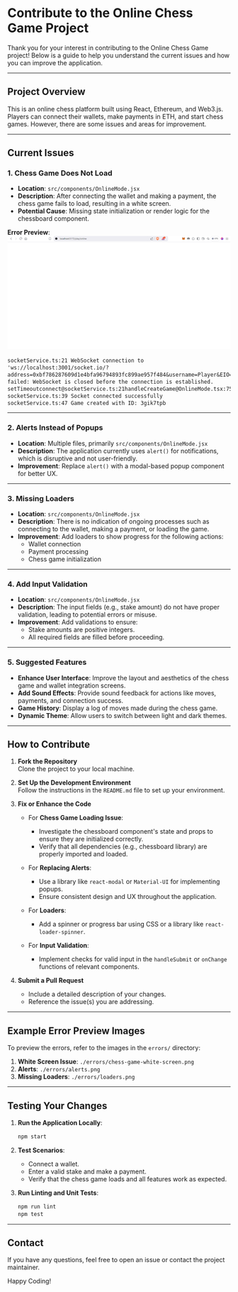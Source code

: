 
# Contribute to the Online Chess Game Project

Thank you for your interest in contributing to the Online Chess Game project! Below is a guide to help you understand the current issues and how you can improve the application.

---

## Project Overview
This is an online chess platform built using React, Ethereum, and Web3.js. Players can connect their wallets, make payments in ETH, and start chess games. However, there are some issues and areas for improvement.

---

## Current Issues
### 1. **Chess Game Does Not Load**
   - **Location**: `src/components/OnlineMode.jsx`
   - **Description**: After connecting the wallet and making a payment, the chess game fails to load, resulting in a white screen.
   - **Potential Cause**: Missing state initialization or render logic for the chessboard component.

   **Error Preview**:  
   ![Error Screenshot](./MockDown%20images/whitescreen.png)

   ```error
   socketService.ts:21 WebSocket connection to 'ws://localhost:3001/socket.io/?address=0xbf786287609d1e4bfa96794893fc899ae957f484&username=Player&EIO=4&transport=websocket' failed: WebSocket is closed before the connection is established.
   setTimeoutconnect@socketService.ts:21handleCreateGame@OnlineMode.tsx:75
   socketService.ts:39 Socket connected successfully
   socketService.ts:47 Game created with ID: 3gik7tpb
   ```
---

### 2. **Alerts Instead of Popups**
   - **Location**: Multiple files, primarily `src/components/OnlineMode.jsx`
   - **Description**: The application currently uses `alert()` for notifications, which is disruptive and not user-friendly.
   - **Improvement**: Replace `alert()` with a modal-based popup component for better UX.

---

### 3. **Missing Loaders**
   - **Location**: `src/components/OnlineMode.jsx`
   - **Description**: There is no indication of ongoing processes such as connecting to the wallet, making a payment, or loading the game.
   - **Improvement**: Add loaders to show progress for the following actions:
     - Wallet connection
     - Payment processing
     - Chess game initialization

---

### 4. **Add Input Validation**
   - **Location**: `src/components/OnlineMode.jsx`
   - **Description**: The input fields (e.g., stake amount) do not have proper validation, leading to potential errors or misuse.
   - **Improvement**: Add validations to ensure:
     - Stake amounts are positive integers.
     - All required fields are filled before proceeding.

---

### 5. **Suggested Features**
   - **Enhance User Interface**: Improve the layout and aesthetics of the chess game and wallet integration screens.
   - **Add Sound Effects**: Provide sound feedback for actions like moves, payments, and connection success.
   - **Game History**: Display a log of moves made during the chess game.
   - **Dynamic Theme**: Allow users to switch between light and dark themes.

---

## How to Contribute
1. **Fork the Repository**  
   Clone the project to your local machine.

2. **Set Up the Development Environment**  
   Follow the instructions in the `README.md` file to set up your environment.

3. **Fix or Enhance the Code**  
   - For **Chess Game Loading Issue**:
     - Investigate the chessboard component's state and props to ensure they are initialized correctly.
     - Verify that all dependencies (e.g., chessboard library) are properly imported and loaded.

   - For **Replacing Alerts**:
     - Use a library like `react-modal` or `Material-UI` for implementing popups.
     - Ensure consistent design and UX throughout the application.

   - For **Loaders**:
     - Add a spinner or progress bar using CSS or a library like `react-loader-spinner`.

   - For **Input Validation**:
     - Implement checks for valid input in the `handleSubmit` or `onChange` functions of relevant components.

4. **Submit a Pull Request**  
   - Include a detailed description of your changes.
   - Reference the issue(s) you are addressing.

---

## Example Error Preview Images
To preview the errors, refer to the images in the `errors/` directory:
1. **White Screen Issue**: `./errors/chess-game-white-screen.png`
2. **Alerts**: `./errors/alerts.png`
3. **Missing Loaders**: `./errors/loaders.png`

---

## Testing Your Changes
1. **Run the Application Locally**:
   ```bash
   npm start
   ```
2. **Test Scenarios**:
   - Connect a wallet.
   - Enter a valid stake and make a payment.
   - Verify that the chess game loads and all features work as expected.

3. **Run Linting and Unit Tests**:
   ```bash
   npm run lint
   npm test
   ```

---

## Contact
If you have any questions, feel free to open an issue or contact the project maintainer.

Happy Coding!
```

```